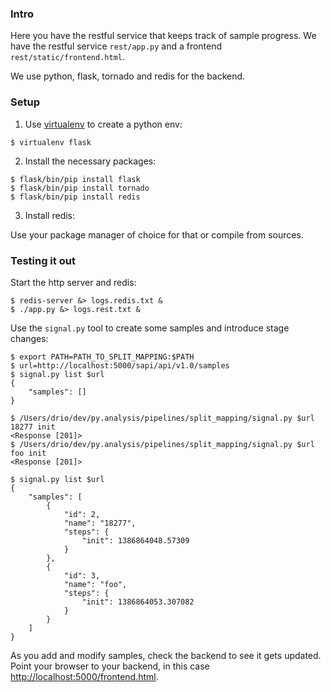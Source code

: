 ### Intro

Here you have the restful service that keeps track of sample progress.  We have
the restful service ```rest/app.py``` and a frontend
```rest/static/frontend.html```.

We use python, flask, tornado and redis for the backend.

### Setup

1. Use [virtualenv](http://www.virtualenv.org/en/latest/) to create a python
env:

```
$ virtualenv flask
```

2. Install the necessary packages:

```
$ flask/bin/pip install flask
$ flask/bin/pip install tornado
$ flask/bin/pip install redis
```

3. Install redis:

Use your package manager of choice for that or compile from sources.

### Testing it out

Start the http server and redis:

```
$ redis-server &> logs.redis.txt &
$ ./app.py &> logs.rest.txt &
```

Use the ```signal.py``` tool to create some samples and introduce stage
changes:

```
$ export PATH=PATH_TO_SPLIT_MAPPING:$PATH
$ url=http://localhost:5000/sapi/api/v1.0/samples
$ signal.py list $url
{
    "samples": []
}

$ /Users/drio/dev/py.analysis/pipelines/split_mapping/signal.py $url 18277 init
<Response [201]>
$ /Users/drio/dev/py.analysis/pipelines/split_mapping/signal.py $url foo init
<Response [201]>

$ signal.py list $url
{
    "samples": [
        {
            "id": 2,
            "name": "18277",
            "steps": {
                "init": 1386864048.57309
            }
        },
        {
            "id": 3,
            "name": "foo",
            "steps": {
                "init": 1386864053.307082
            }
        }
    ]
}

```

As you add and modify samples, check the backend to see it gets updated. Point your browser to
your backend, in this case [http://localhost:5000/frontend.html](http://localhost:5000/static/frontend.html).

